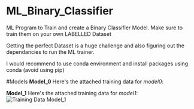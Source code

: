 # ML_Binary_Classifier
ML Program to Train and create a Binary Classifier Model. Make sure to train them on your own LABELLED Dataset

Getting the perfect Dataset is a huge challenge and also figuring out the dependancies to run the ML trainer.

I would recommend to use conda environment and install packages using conda (avoid using pip)

#Models
**Model_0**
Here's the attached training data for *model0*:


**Model_1**
Here's the attached training data for *model1*:
![Training Data Model_1](https://github.com/user-attachments/assets/8ddc9a14-26ae-4f9e-bc1b-2467868dd31f)

